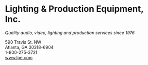 <!--

**Here are some ideas to get you started:**

🙋‍♀️ A short introduction - what is your organization all about?
🌈 Contribution guidelines - how can the community get involved?
👩‍💻 Useful resources - where can the community find your docs? Is there anything else the community should know?
🍿 Fun facts - what does your team eat for breakfast?
🧙 Remember, you can do mighty things with the power of [Markdown](https://docs.github.com/github/writing-on-github/getting-started-with-writing-and-formatting-on-github/basic-writing-and-formatting-syntax)
-->

<!--
The logo is already the profile pic... redundant.
<img src="https://lpe.com/fav/lpe-logo.svg" alt="LPE logo" width="200" height="200" />  
-->

# **Lighting & Production Equipment, Inc.**
_Quality audio, video, lighting and production services since 1976_

590 Travis St. NW  
Atlanta, GA 30318-6904  
1-800-275-3721  
www.lpe.com  
